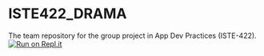 # ISTE422_DRAMA
The team repository for the group project in App Dev Practices (ISTE-422).
[![Run on Repl.it](https://repl.it/badge/github/dress-code/ISTE422_DRAMA)](https://repl.it/github/dress-code/ISTE422_DRAMA)

